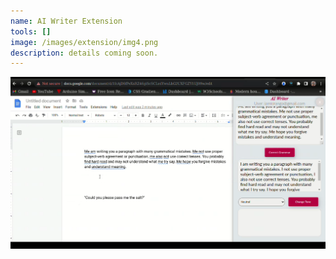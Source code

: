 ```yaml
---
name: AI Writer Extension
tools: []
image: /images/extension/img4.png
description: details coming soon.
---
```


![preview](/images/extension/img4.png)
